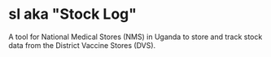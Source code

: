 # sl aka "Stock Log"

A tool for National Medical Stores (NMS) in Uganda to store and track stock data from the District Vaccine Stores (DVS).
